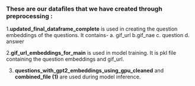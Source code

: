 ### These are our datafiles that we have created through preprocessing :

1.**updated_final_dataframe_complete** is used in creating the question embeddings of the questions.
It contains-
a. gif_url
b.gif_nae
c. question
d. answer

2.**gif_url_embeddings_for_main** is used in model training.
It is pkl file containing the question embeddings and gif_url.

3. **questions_with_gpt2_embeddings_using_gpu_cleaned** and **combined_file (1)** are used during model inference.
